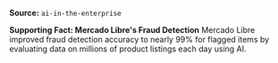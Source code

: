 **Source:** `ai-in-the-enterprise`

**Supporting Fact: Mercado Libre's Fraud Detection**
Mercado Libre improved fraud detection accuracy to nearly 99% for flagged items by evaluating data on millions of product listings each day using AI.
